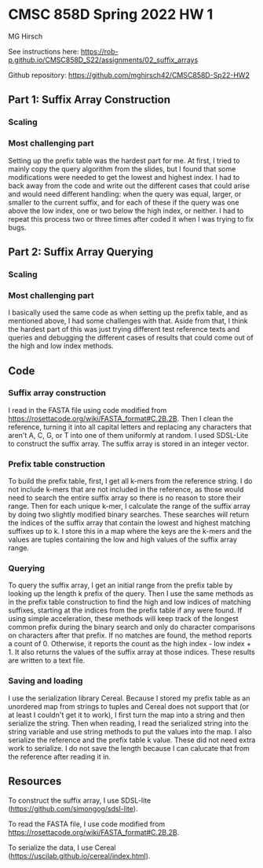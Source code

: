 # CMSC 858D Spring 2022 HW 1

MG Hirsch

See instructions here: https://rob-p.github.io/CMSC858D_S22/assignments/02_suffix_arrays

Github repository: https://github.com/mghirsch42/CMSC858D-Sp22-HW2


## Part 1: Suffix Array Construction

### Scaling

### Most challenging part

Setting up the prefix table was the hardest part for me. At first, I tried to mainly copy the query algorithm from the slides, but I found that some modifications were needed to get the lowest and highest index. I had to back away from the code and write out the different cases that could arise and would need different handling: when the query was equal, larger, or smaller to the current suffix, and for each of these if the query was one above the low index, one or two below the high index, or neither. I had to repeat this process two or three times after coded it when I was trying to fix bugs.

## Part 2: Suffix Array Querying

### Scaling


### Most challenging part

I basically used the same code as when setting up the prefix table, and as mentioned above, I had some challenges with that. Aside from that, I think the hardest part of this was just trying different test reference texts and queries and debugging the different cases of results that could come out of the high and low index methods.


## Code

### Suffix array construction

I read in the FASTA file using code modified from https://rosettacode.org/wiki/FASTA_format#C.2B.2B. Then I clean the reference, turning it into all capital letters and replacing any characters that aren't A, C, G, or T into one of them uniformly at random. I used SDSL-Lite to construct the suffix array. The suffix array is stored in an integer vector.

### Prefix table construction

To build the prefix table, first, I get all k-mers from the reference string. I do not include k-mers that are not included in the reference, as those would need to search the entire suffix array so there is no reason to store their range. Then for each unique k-mer, I calculate the range of the suffix array by doing two slightly modified binary searches. These searches will return the indices of the suffix array that contain the lowest and highest matching suffixes up to k. I store this in a map where the keys are the k-mers and the values are tuples containing the low and high values of the suffix array range.

### Querying

To query the suffix array, I get an initial range from the prefix table by looking up the length k prefix of the query. Then I use the same methods as in the prefix table construction to find the high and low indices of matching suffixes, starting at the indices from the prefix table if any were found. If using simple acceleration, these methods will keep track of the longest common prefix during the binary search and only do character comparisons on characters after that prefix. If no matches are found, the method reports a count of 0. Otherwise, it reports the count as the high index - low index + 1. It also returns the values of the suffix array at those indices. These results are written to a text file.

### Saving and loading

I use the serialization library Cereal. Because I stored my prefix table as an unordered map from strings to tuples and Cereal does not support that (or at least I couldn't get it to work), I first turn the map into a string and then serialize the string. Then when reading, I read the serialized string into the string variable and use string methods to put the values into the map. I also serialize the reference and the prefix table k value. These did not need extra work to serialize. I do not save the length because I can calucate that from the reference after reading it in.

## Resources

To construct the suffix array, I use SDSL-lite (https://github.com/simongog/sdsl-lite).

To read the FASTA file, I use code modified from https://rosettacode.org/wiki/FASTA_format#C.2B.2B. 

To serialize the data, I use Cereal (https://uscilab.github.io/cereal/index.html).
